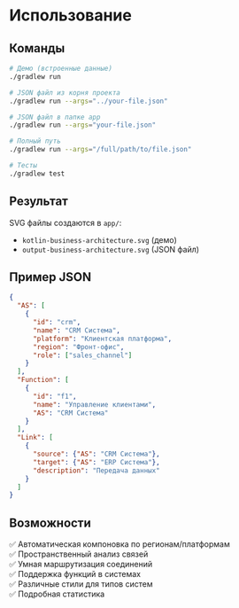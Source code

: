 # Использование

## Команды

```bash
# Демо (встроенные данные)
./gradlew run

# JSON файл из корня проекта
./gradlew run --args="../your-file.json"

# JSON файл в папке app
./gradlew run --args="your-file.json"

# Полный путь
./gradlew run --args="/full/path/to/file.json"

# Тесты
./gradlew test
```

## Результат

SVG файлы создаются в `app/`:
- `kotlin-business-architecture.svg` (демо)
- `output-business-architecture.svg` (JSON файл)

## Пример JSON

```json
{
  "AS": [
    {
      "id": "crm",
      "name": "CRM Система",
      "platform": "Клиентская платформа",
      "region": "Фронт-офис",
      "role": ["sales_channel"]
    }
  ],
  "Function": [
    {
      "id": "f1",
      "name": "Управление клиентами",
      "AS": "CRM Система"
    }
  ],
  "Link": [
    {
      "source": {"AS": "CRM Система"},
      "target": {"AS": "ERP Система"},
      "description": "Передача данных"
    }
  ]
}
```

## Возможности

✅ Автоматическая компоновка по регионам/платформам  
✅ Пространственный анализ связей  
✅ Умная маршрутизация соединений  
✅ Поддержка функций в системах  
✅ Различные стили для типов систем  
✅ Подробная статистика